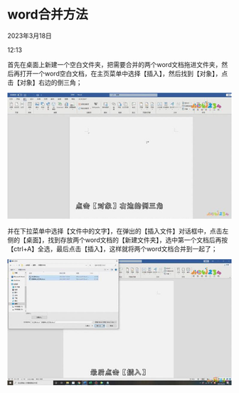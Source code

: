 # word合并方法


2023年3月18日

12:13

 

首先在桌面上新建一个空白文件夹，把需要合并的两个word文档拖进文件夹，然后再打开一个word空白文档，在主页菜单中选择【插入】，然后找到【对象】，点击【对象】右边的倒三角；

![](../../../../assets/001_WORD合并方法_000.png) 

并在下拉菜单中选择【文件中的文字】，在弹出的【插入文件】对话框中，点击左侧的【桌面】，找到存放两个word文档的【新建文件夹】，选中第一个文档后再按【ctrl+A】全选，最后点击【插入】，这样就将两个word文档合并到一起了；

![](../../../../assets/001_WORD合并方法_001.png) 
